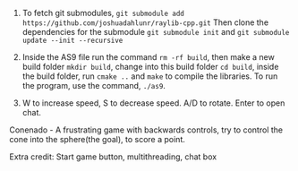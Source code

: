 1. To fetch git submodules, `git submodule add https://github.com/joshuadahlunr/raylib-cpp.git` Then clone the dependencies for the submodule `git submodule init` and `git submodule update --init --recursive`

2. Inside the AS9 file run the command `rm -rf build`, then make a new build folder `mkdir build`, change into this build folder `cd build`, inside the build folder, run `cmake ..` and `make` to compile the libraries. To run the program, use the command, `./as9`. 

3. W to increase speed, S to decrease speed. A/D to rotate. Enter to open chat.

Conenado - A frustrating game with backwards controls, try to control the cone into the sphere(the goal), to score a point.

Extra credit: Start game button, multithreading, chat box